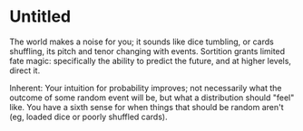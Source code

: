 # Untitled

The world makes a noise for you; it sounds like dice tumbling, or cards shuffling, its pitch and tenor changing with events. Sortition grants limited fate magic: specifically the ability to predict the future, and at higher levels, direct it.

Inherent: Your intuition for probability improves; not necessarily what the outcome of some random event will be, but what a distribution should "feel" like. You have a sixth sense for when things that should be random aren't (eg, loaded dice or poorly shuffled cards).